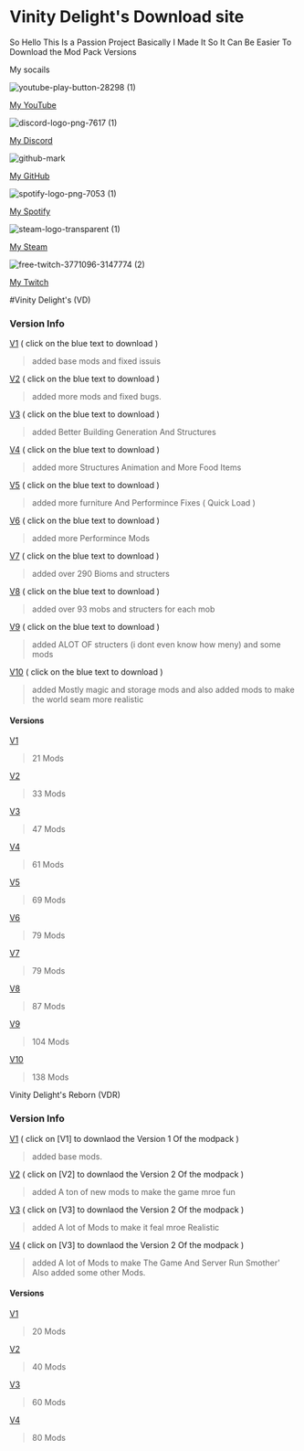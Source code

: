 # Vinity Delight's Download site

So Hello This Is a Passion Project Basically I Made It So It Can Be Easier To Download the Mod Pack Versions

 My socails 

 ![youtube-play-button-28298 (1)](https://github.com/VINITYYT/VINITYYT.github.io/assets/153539666/3f03d64e-1760-4cca-9824-20d023bfb319)

 
[My YouTube](www.youtube.com/channel/UCF35iqQ2BRqF4IYQA4Ln_0A?sub_confirmation=1)


![discord-logo-png-7617 (1)](https://github.com/VINITYYT/VINITYYT.github.io/assets/153539666/508c0a01-22cc-4f67-a7c7-78315258ec65)


[My Discord](https://discord.gg/FuW7afAr)


![github-mark](https://github.com/VINITYYT/VINITYYT.github.io/assets/153539666/aaa33654-8303-42d3-ab00-9d7262dd1008)


[My GitHub](https://github.com/VINITYYT)


![spotify-logo-png-7053 (1)](https://github.com/VINITYYT/VINITYYT.github.io/assets/153539666/555e7343-b191-437f-99c6-588f4b339273)


[My Spotify](https://open.spotify.com/user/315umoonax772l6xbhqztodnyzqe)


![steam-logo-transparent (1)](https://github.com/VINITYYT/VINITYYT.github.io/assets/153539666/7bb77548-2406-43e7-8c78-8a42580227d8)


[My Steam](https://steamcommunity.com/profiles/76561199164993898/)


![free-twitch-3771096-3147774 (2)](https://github.com/VINITYYT/VINITYYT.github.io/assets/153539666/84cdb70d-17cb-466a-96e1-5143ffe1af5b)


[My Twitch](https://www.twitch.tv/vinityyt)

#Vinity Delight's (VD)

### Version Info
[V1](https://github.com/VINITYYT/Delights-V1/raw/main/Vinity's%20Delights-V1.zip) ( click on the blue text to download )


> added base mods and fixed issuis

[V2](https://github.com/VINITYYT/Delights-V2/raw/main/Vinity's%20Delights-V2.zip) ( click on the blue text to download )
> added more mods and fixed bugs.


[V3](https://github.com/VINITYYT/Delights-V3/raw/main/Vinity's%20Delights-V3.zip) ( click on the blue text to download )
> added Better Building Generation And Structures


[V4](https://github.com/VINITYYT/Delights-V4/raw/main/Vinity's%20Delights-V4.zip) ( click on the blue text to download )
> added more Structures Animation and More Food Items


 [V5](https://github.com/VINITYYT/Delights-V5/raw/main/Vinity's%20Delights-V5.zip) ( click on the blue text to download )
> added more furniture And Performince Fixes ( Quick Load )


 [V6](https://github.com/VINITYYT/Delights-V6/raw/main/Vinity's%20Delights-V6.zip) ( click on the blue text to download )
> added more Performince Mods 


 [V7](https://github.com/VINITYYT/Delights-V7/raw/main/Vinity's%20Delights-V7.zip) ( click on the blue text to download )
> added over 290 Bioms and structers


 [V8](https://github.com/VINITYYT/Delights-V8/raw/main/Vinity's%20Delights-V8.zip) ( click on the blue text to download )
> added over 93 mobs and structers for each mob


 [V9](https://github.com/VINITYYT/Delights-V9/raw/main/Vinity's%20Delights-V9.zip) ( click on the blue text to download )
> added ALOT OF structers (i dont even know how meny) and some mods


 [V10](https://github.com/VINITYYT/Delights-V10/raw/main/Vinity's%20Delights-V10.zip) ( click on the blue text to download )
> added Mostly magic and storage mods and also added mods to make the world seam more realistic


#### Versions
 [V1](https://github.com/VINITYYT/Delights-V1/raw/main/Vinity's%20Delights-V1.zip) 
 > 21 Mods


 [V2](https://github.com/VINITYYT/Delights-V2/raw/main/Vinity's%20Delights-V2.zip)
 > 33 Mods


 [V3](https://github.com/VINITYYT/Delights-V3/raw/main/Vinity's%20Delights-V3.zip) 
 > 47 Mods


 [V4](https://github.com/VINITYYT/Delights-V4/raw/main/Vinity's%20Delights-V4.zip) 
 > 61 Mods


 [V5](https://github.com/VINITYYT/Delights-V5/raw/main/Vinity's%20Delights-V5.zip) 
 > 69 Mods


 [V6](https://github.com/VINITYYT/Delights-V6/raw/main/Vinity's%20Delights-V6.zip)
 > 79 Mods


 [V7](https://github.com/VINITYYT/Delights-V7/raw/main/Vinity's%20Delights-V7.zip)
 > 79 Mods


 [V8](https://github.com/VINITYYT/Delights-V8/raw/main/Vinity's%20Delights-V8.zip)
 > 87 Mods


 [V9](https://github.com/VINITYYT/Delights-V9/raw/main/Vinity's%20Delights-V9.zip)
 > 104 Mods


 [V10](https://github.com/VINITYYT/Delights-V10/raw/main/Vinity's%20Delights-V10.zip)
 > 138 Mods

 Vinity Delight's Reborn (VDR)

### Version Info
[V1](https://github.com/VINITYYT/V1R/raw/main/Vinity's%20Delight's%20%20Reborn-V1.zip) ( click on [V1] to downlaod the Version 1 Of the modpack )

> added base mods.

[V2](https://github.com/VINITYYT/V2R/raw/main/Vinity's%20Delight's%20%20Reborn-V2.zip) ( click on [V2] to downlaod the Version 2 Of the modpack )

> added A ton of new mods to make the game mroe fun

[V3](https://github.com/VINITYYT/V3R/raw/main/Vinity's%20Delight's%20%20Reborn-V3.zip) ( click on [V3] to downlaod the Version 2 Of the modpack )

> added A lot of Mods to make it feal mroe Realistic

[V4](https://github.com/VINITYYT/V4R/raw/main/Vinity's%20Delight's%20%20Reborn-V4.zip) ( click on [V3] to downlaod the Version 2 Of the modpack )

> added A lot of Mods to make The Game And Server Run Smother' Also added some other Mods.

#### Versions

[V1](https://github.com/VINITYYT/V1R/raw/main/Vinity's%20Delight's%20%20Reborn-V1.zip) 
> 20 Mods

[V2](https://github.com/VINITYYT/V2R/raw/main/Vinity's%20Delight's%20%20Reborn-V2.zip) 
> 40 Mods

[V3](https://github.com/VINITYYT/V3R/raw/main/Vinity's%20Delight's%20%20Reborn-V3.zip) 
> 60 Mods

[V4](https://github.com/VINITYYT/V4R/raw/main/Vinity's%20Delight's%20%20Reborn-V4.zip) 
> 80 Mods
